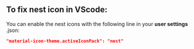 ## To fix nest icon in VScode:
You can enable the nest icons with the following line in your **user settings** .json:

```json
"material-icon-theme.activeIconPack": "nest"
```
